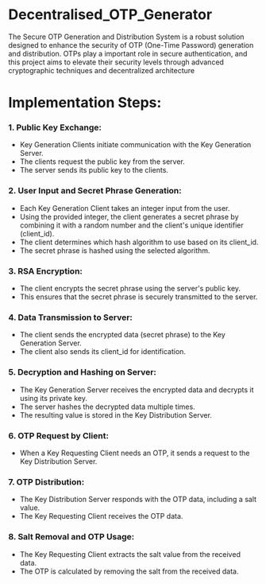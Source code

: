 # Decentralised_OTP_Generator
The Secure OTP Generation and Distribution System is a robust solution designed to enhance the
security of OTP (One-Time Password) generation and distribution. OTPs play a important role in secure
authentication, and this project aims to elevate their security levels through advanced cryptographic
techniques and decentralized architecture


#  Implementation Steps:

### 1. Public Key Exchange:
* Key Generation Clients initiate communication with the Key Generation Server.
* The clients request the public key from the server.
* The server sends its public key to the clients.

### 2. User Input and Secret Phrase Generation:
* Each Key Generation Client takes an integer input from the user.
* Using the provided integer, the client generates a secret phrase by combining it with a random
number and the client's unique identifier (client_id).
* The client determines which hash algorithm to use based on its client_id.
* The secret phrase is hashed using the selected algorithm.

### 3. RSA Encryption:
* The client encrypts the secret phrase using the server's public key.
* This ensures that the secret phrase is securely transmitted to the server.

### 4. Data Transmission to Server:
* The client sends the encrypted data (secret phrase) to the Key Generation Server.
* The client also sends its client_id for identification.

### 5. Decryption and Hashing on Server:
* The Key Generation Server receives the encrypted data and decrypts it using its private key.
* The server hashes the decrypted data multiple times.
* The resulting value is stored in the Key Distribution Server.

### 6. OTP Request by Client:
* When a Key Requesting Client needs an OTP, it sends a request to the Key Distribution Server.

### 7. OTP Distribution:
* The Key Distribution Server responds with the OTP data, including a salt value.
* The Key Requesting Client receives the OTP data.

### 8. Salt Removal and OTP Usage:
* The Key Requesting Client extracts the salt value from the received data.
* The OTP is calculated by removing the salt from the received data.
